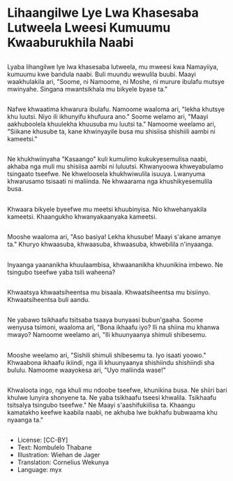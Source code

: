 # Lihaangilwe Lye Lwa Khasesaba Lutweela Lweesi Kumuumu Kwaaburukhila Naabi

##
Lyaba lihangilwe lye lwa khasesaba lutweela, mu mweesi kwa Namayiiya, kumuumu kwe bandula naabi. Buli muundu wewulila buubi. Maayi waakhulakila ari, "Soome, ni Namoome, ni Moshe, ni murure ibulafu mutsye mwinyahe. Singana mwantsikhala mu bikyele byase ta."

##
Nafwe khwaatima khwarura ibulafu. Namoome waaloma ari, "lekha khutsye khu luutsi. Niyo ili ikhunyifu khufuura ano." Soome welamo ari, "Maayi aakhuboolela khuulekha khuusuba mu luutsi ta." Namoome weelamo ari, "Siikane khusube ta, kane khwinyayile busa mu shisiisa shishiili aambi ni kameetsi."

##
Ne khukhwiinyaha "Kasaango" kuli kumulimo kukukyesemulisa naabi, akhaba nga muli mu shisiisa aambi ni luluutsi. Khwanyoowa khweyabulamo tsingaato tseefwe. Ne khweloosela khukhwiwulila isuuya. Lwanyuma khwarusamo tsisaati ni maliinda. Ne khwaarama nga khushikyesemulila busa.

##
Khwaara bikyele byeefwe mu meetsi khuubinyisa. Nio khwehanyakila kameetsi. Khaangukho khwanyakaanyaka kameetsi.

##
Mooshe waaloma ari, "Aso basiya! Lekha khusube! Maayi s'akane amanye ta." Khuryo khwaasuba, khwaasuba, khwaasuba, khwebilila n'inyaanga.

##
Inyaanga yaananikha khuulaambisa, khwaananikha khuunikina imbewo. Ne tsingubo tseefwe yaba tsili waheena?

##
Khwaatsya khwaatsiheentsa mu bisaala. Khwaatsiheentsa mu bisiinyo. Khwaatsiheentsa buli aandu.

##
Ne yabawo tsikhaafu tsitsaba tsaaya bunyaasi bubun'gaaha. Soome wenyusa tsimoni, waaloma ari, "Bona ikhaafu iyo? Ili na shiina mu khanwa mwayo? Namoome weelamo ari, "Ili khuunyaanya shimuli shibesemu.

##
Mooshe weelamo ari, "Sishili shimuli shibesemu ta. Iyo isaati yoowo." Khwaabona ikhaafu ikiindi, nga ili khuunyaanya shishiindu shishiindi sha bululu. Namoome waayokesa ari, "Uyo maliinda wase!"

##
Khwaloota ingo, nga khuli mu ndoobe tseefwe, khunikina busa. Ne shiiri bari khulwe lunyira shonyene ta. Ne yaba tsikhaafu tseesi khwalila. Tsikhaafu tsitsalya tsingubo tseefwe." Ne Maayi s'aashifukiilisa ta. Khaangu kamatakho keefwe kaabila naabi, ne akhuba lwe bukhafu bubwaama khu nyaanga ta."

##
* License: [CC-BY]
* Text: Nombulelo Thabane
* Illustration: Wiehan de Jager
* Translation: Cornelius Wekunya
* Language: myx
